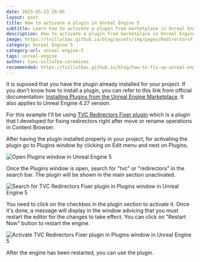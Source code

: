 ```yaml
---
date: 2023-05-23 20:05
layout: post
title: How to activate a plugin in Unreal Engine 5
subtitle: Learn how to activate a plugin from marketplace in Unreal Engine 5
description: How to activate a plugin from marketplace in Unreal Engine 5
image: https://tvillalbac.github.io/blog/assets/img/pages/RedirectorsFixerGuide/activate-tvc-redirectors-fixer-plugin-in-plugins-window.jpg
category: Unreal Engine 5
category-url: unreal-engine-5
tags: unreal-engine
author: toni-villalba-corominas
recommended: https://tvillalbac.github.io/blog/how-to-fix-up-unreal-engine-5-redirectors-blueprints/
---
```


It is suposed that you have the plugin already installed for your project. If you don't know how to install a plugin, you can refer to this link from official documentation: <a href="https://docs.unrealengine.com/5.0/en-US/working-with-plugins-in-unreal-engine/#installingpluginsfromtheunrealenginemarketplace">Installing Plugins from the Unreal Engine Marketplace</a>. It also applies to Unreal Engine 4.27 version.

For this example I'll be using <a href="https://tvillalbac.github.io/blog/redirectors-fixer-plugin/">TVC Redirectors Fixer plugin</a> which is a plugin that I developed for fixing redirectors right after move or rename operations in Content Browser.

After having the plugin installed properly in your project, for activating the plugin go to Plugins window by clicking on Edit menu and next on Plugins.

<img class="img" src="https://tvillalbac.github.io/blog/assets/img/pages/RedirectorsFixerGuide/open-plugins-window.jpg" alt="Open Plugins window in Unreal Engine 5">

Once the Plugins window is open, search for "tvc" or "redirectors" in the search bar. The plugin will be shown in the main section unactivated.

<img class="img" src="https://tvillalbac.github.io/blog/assets/img/pages/RedirectorsFixerGuide/search-for-tvc-redirectors-fixer-plugin-in-plugins-window.jpg" alt="Search for TVC Redirectors Fixer plugin in Plugins window in Unreal Engine 5">

You need to click on the checkbox in the plugin section to activate it. Once it's done, a message will display in the window advicing that you must restart the editor for the changes to take effect. You can click on "Restart Now" button to restart the engine.

<img class="img" src="https://tvillalbac.github.io/blog/assets/img/pages/RedirectorsFixerGuide/activate-tvc-redirectors-fixer-plugin-in-plugins-window.jpg" alt="Activate TVC Redirectors Fixer plugin in Plugins window in Unreal Engine 5">

After the engine has been restarted, you can use the plugin.